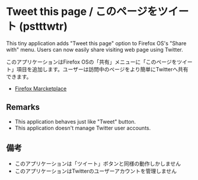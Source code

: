 # Tweet this page / このページをツイート (pstttwtr)

This tiny application adds "Tweet this page" option to Firefox OS's "Share with" menu. Users can now easily share visiting web page using Twitter.

このアプリケーションはFirefox OSの「共有」メニューに「このページをツイート」項目を追加します。ユーザーは訪問中のページをより簡単にTwitterへ共有できます。

- [Firefox Marcketplace](https://marketplace.firefox.com/app/pstttwtr/)

## Remarks

- This application behaves just like "Tweet" button.
- This application doesn't manage Twitter user accounts.

## 備考

- このアプリケーションは「ツイート」ボタンと同様の動作しかしません
- このアプリケーションはTwitterのユーザーアカウントを管理しません
